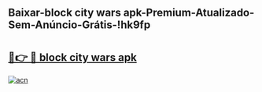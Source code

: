 
## Baixar-block city wars apk-Premium-Atualizado-Sem-Anúncio-Grátis-!hk9fp

# <h2><a href="https://andorid.site?title=block_city_wars_apk&ref=27">🔗👉 🔴 block city wars apk</a></h2>

[![acn](https://github.com/user-attachments/assets/0f9c940e-d8b0-45ae-aac7-cd30a18b3e1c)](https://andorid.site?title=block_city_wars_apk&ref=27)

